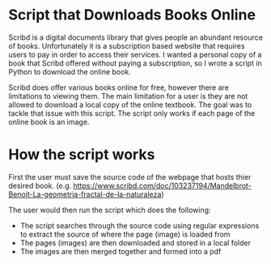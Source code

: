 # Script that Downloads Books Online

Scribd is a digital documents library that gives people an abundant resource of books. Unfortunately it is a subscription based website that requires users to pay in order to access their services. I wanted a personal copy of a book that Scribd offered without paying a subscription, so I wrote a script in Python to download the online book.

Scribd does offer various books online for free, however there are limitations to viewing them. The main limitation for a user is they are not allowed to download a local copy of the online textbook. The goal was to tackle that issue with this script. The script only works if each page of the online book is an image.

# How the script works
First the user must save the source code of the webpage that hosts thier desired book. (e.g. https://www.scribd.com/doc/103237194/Mandelbrot-Benoit-La-geometria-fractal-de-la-naturaleza)

The user would then run the script which does the following:
  - The script searches through the source code using regular expressions to extract the source of where the page (image) is loaded from
  - The pages (images) are then downloaded and stored in a local folder
  - The images are then merged together and formed into a pdf
